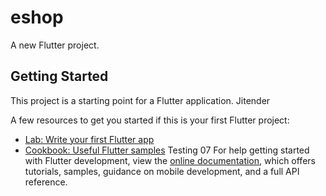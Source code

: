 # eshop

A new Flutter project.

## Getting Started

This project is a starting point for a Flutter application. Jitender

A few resources to get you started if this is your first Flutter project:

- [Lab: Write your first Flutter app](https://docs.flutter.dev/get-started/codelab)
- [Cookbook: Useful Flutter samples](https://docs.flutter.dev/cookbook)
Testing 07
For help getting started with Flutter development, view the
[online documentation](https://docs.flutter.dev/), which offers tutorials,
samples, guidance on mobile development, and a full API reference.
